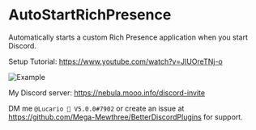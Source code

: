 # AutoStartRichPresence

Automatically starts a custom Rich Presence application when you start Discord.

Setup Tutorial: https://www.youtube.com/watch?v=JIUOreTNj-o

![Example](https://cdn.discordapp.com/attachments/444699521398865943/459431938508455947/unknown.png)

My Discord server: https://nebula.mooo.info/discord-invite

DM me `@Lucario 🌌 V5.0.0#7902` or create an issue at https://github.com/Mega-Mewthree/BetterDiscordPlugins for support.
